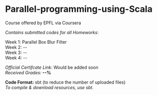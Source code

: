 # Parallel-programming-using-Scala
Course offered by EPFL via Coursera

*Contains submitted codes for all Homeworks:*  

Week 1: Parallel Box Blur Filter  
Week 2: --  
Week 3: --  
Week 4: --  


*Official Certifcate Link:* Would be added soon  
*Received Grades:* **--%**  

**Code Format:** sbt (to reduce the number of uploaded files)  
*To compile & download resources, use sbt.*  
